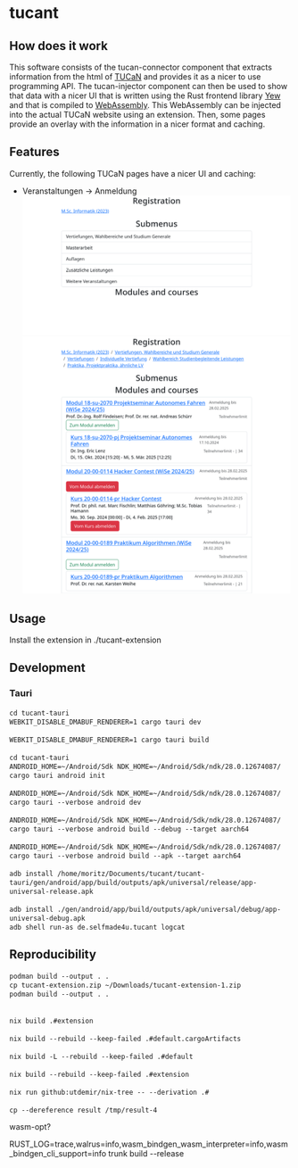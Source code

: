 # tucant

## How does it work

This software consists of the tucan-connector component that extracts information from the html of [TUCaN](https://www.tucan.tu-darmstadt.de) and provides it as a nicer to use programming API. The tucan-injector component can then be used to show that data with a nicer UI that is written using the Rust frontend library [Yew](https://yew.rs/) and that is compiled to [WebAssembly](https://webassembly.org/). This WebAssembly can be injected into the actual TUCaN website using an extension. Then, some pages provide an overlay with the information in a nicer format and caching.

## Features

Currently, the following TUCaN pages have a nicer UI and caching:
- Veranstaltungen -> Anmeldung
  ![Veranstaltungen -> Anmeldung submenu with nicer UI](./.github/veranstaltungen_anmeldung.png)
  ![Veranstaltungen -> Anmeldung modules and courses with nicer UI](./.github/veranstaltungen_anmeldung_2.png)

## Usage

Install the extension in ./tucant-extension

## Development

### Tauri

```
cd tucant-tauri
WEBKIT_DISABLE_DMABUF_RENDERER=1 cargo tauri dev

WEBKIT_DISABLE_DMABUF_RENDERER=1 cargo tauri build

cd tucant-tauri
ANDROID_HOME=~/Android/Sdk NDK_HOME=~/Android/Sdk/ndk/28.0.12674087/ cargo tauri android init

ANDROID_HOME=~/Android/Sdk NDK_HOME=~/Android/Sdk/ndk/28.0.12674087/ cargo tauri --verbose android dev

ANDROID_HOME=~/Android/Sdk NDK_HOME=~/Android/Sdk/ndk/28.0.12674087/ cargo tauri --verbose android build --debug --target aarch64

ANDROID_HOME=~/Android/Sdk NDK_HOME=~/Android/Sdk/ndk/28.0.12674087/ cargo tauri --verbose android build --apk --target aarch64

adb install /home/moritz/Documents/tucant/tucant-tauri/gen/android/app/build/outputs/apk/universal/release/app-universal-release.apk

adb install ./gen/android/app/build/outputs/apk/universal/debug/app-universal-debug.apk
adb shell run-as de.selfmade4u.tucant logcat
```

## Reproducibility

```
podman build --output . .
cp tucant-extension.zip ~/Downloads/tucant-extension-1.zip
podman build --output . .


nix build .#extension

nix build --rebuild --keep-failed .#default.cargoArtifacts

nix build -L --rebuild --keep-failed .#default

nix build --rebuild --keep-failed .#extension

nix run github:utdemir/nix-tree -- --derivation .#

cp --dereference result /tmp/result-4
```

wasm-opt?

RUST_LOG=trace,walrus=info,wasm_bindgen_wasm_interpreter=info,wasm_bindgen_cli_support=info trunk build --release